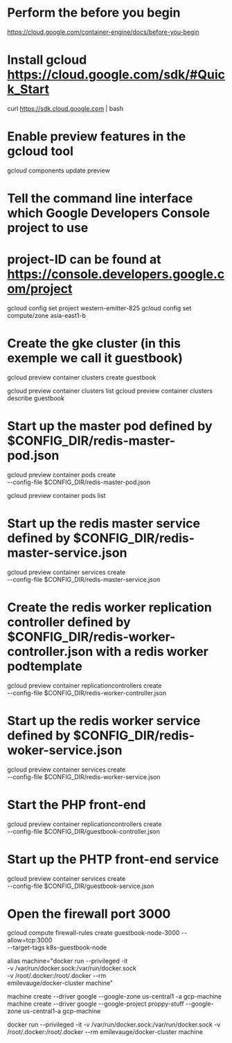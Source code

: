 # Perform the before you begin
https://cloud.google.com/container-engine/docs/before-you-begin

# Install gcloud https://cloud.google.com/sdk/#Quick_Start
curl https://sdk.cloud.google.com | bash

# Enable preview features in the gcloud tool 
gcloud components update preview

# Tell the command line interface which Google Developers Console project to use
# project-ID can be found at https://console.developers.google.com/project
gcloud config set project western-emitter-825
gcloud config set compute/zone asia-east1-b

# Create the gke cluster (in this exemple we call it guestbook)
gcloud preview container clusters create guestbook

gcloud preview container clusters list
gcloud preview container clusters describe guestbook

# Start up the master pod defined by $CONFIG_DIR/redis-master-pod.json
gcloud preview container pods create \
    --config-file $CONFIG_DIR/redis-master-pod.json

gcloud preview container pods list


# Start up the redis master service defined by $CONFIG_DIR/redis-master-service.json
gcloud preview container services create \
    --config-file $CONFIG_DIR/redis-master-service.json 

# Create the redis worker replication controller defined by $CONFIG_DIR/redis-worker-controller.json with a redis worker podtemplate
gcloud preview container replicationcontrollers create \
    --config-file $CONFIG_DIR/redis-worker-controller.json

# Start up the redis worker service defined by $CONFIG_DIR/redis-woker-service.json
gcloud preview container services create \
    --config-file $CONFIG_DIR/redis-worker-service.json



# Start the PHP front-end
gcloud preview container replicationcontrollers create \
    --config-file $CONFIG_DIR/guestbook-controller.json

# Start up the PHTP front-end service
gcloud preview container services create \
    --config-file $CONFIG_DIR/guestbook-service.json

# Open the firewall port 3000
gcloud compute firewall-rules create guestbook-node-3000 --allow=tcp:3000 \
    --target-tags k8s-guestbook-node


alias machine="docker run --privileged -it  \
    -v /var/run/docker.sock:/var/run/docker.sock  \
    -v /root/.docker:/root/.docker --rm  \
    emilevauge/docker-cluster machine"

machine create --driver google --google-zone us-central1 -a gcp-machine
machine create --driver google --google-project proppy-stuff --google-zone us-central1-a gcp-machine






docker run --privileged -it -v /var/run/docker.sock:/var/run/docker.sock -v /root/.docker:/root/.docker --rm emilevauge/docker-cluster machine